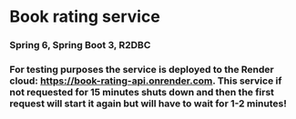 # Book rating service

### Spring 6, Spring Boot 3, R2DBC
### For testing purposes the service is deployed to the Render cloud: https://book-rating-api.onrender.com. This service if not requested for 15 minutes shuts down and then the first request will start it again but will have to wait for 1-2 minutes! 
